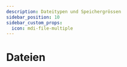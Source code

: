 ```yaml
---
description: Dateitypen und Speichergrössen
sidebar_position: 10
sidebar_custom_props:
  icon: mdi-file-multiple
---
```


# Dateien



<Features/>

